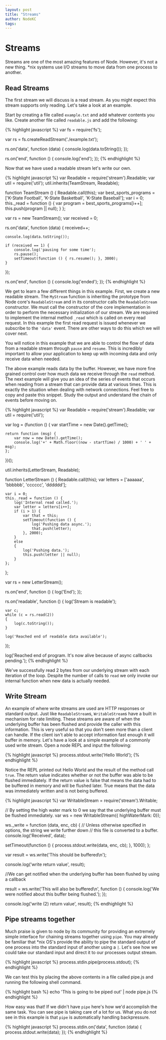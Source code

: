 ```yaml
---
layout: post
title: "Streams"
author: NodeKC
tags:
---
```


# Streams

Streams are one of the most amazing features of Node. However, it\'s not a new thing. \*nix systems use I/O streams to move data from one process to another.

## Read Streams

The first stream we will discuss is a read stream. As you might expect this stream supports only reading. Let\'s take a look at an example.

Start by creating a file called ```example.txt``` and add whatever contents you like. Create another file called `readable.js` and add the following:


{% highlight javascript %}
var fs = require('fs');

var rs = fs.createReadStream('./example.txt');

rs.on('data', function (data) {
   console.log(data.toString());
});

rs.on('end', function () {
   console.log('end');
});
{% endhighlight %}

Now that we have used a readable stream let\'s write our own.

{% highlight javascript %}
var Readable = require('stream').Readable;
var util = require('util');
util.inherits(TeamStream, Readable);

function TeamStream () {
    Readable.call(this);
    var best_sports_programs = ['K-State Football', 'K-State Basketball', 'K-State Baseball'];
    var i = 0;
    this._read = function () {
        var program = best_sports_programs[i++];
        this.push(program || null);
    }
};

var rs = new TeamStream();
var received = 0;

rs.on('data', function (data) {
    received++;

    console.log(data.toString());

    if (received == 1) {
        console.log('pausing for some time');
        rs.pause();
        setTimeout(function () { rs.resume(); }, 3000);
    }
});

rs.on('end', function () {
    console.log('ended');
});
{% endhighlight %}


We get to learn a few different things in this example. First, we create a new readable stream. The `MyStream` function is inheriting the prototype from Node core's `ReadableStream` and in its constructor calls the `ReadableStream` constructor. We must call the constructor of the core implementation in order to perform the necessary initialization of our stream. We are required to implement the internal method `_read` which is called on every read request. In this example the first read request is issued whenever we subscribe to the `'data'` event. There are other ways to do this which we will cover next.

You will notice in this example that we are able to control the flow of data from a readable stream through `pause` and `resume`. This is incredibly important to allow your application to keep up with incoming data and only receive data when needed.

The above example reads data by the buffer. However, we have more fine grained control over how much data we receive through the `read` method. The next example will give you an idea of the series of events that occurs when reading from a stream that can provide data at various times. This is exactly the situation when dealing with network connections. Feel free to copy and paste this snippet. Study the output and understand the chain of events before moving on.

{% highlight javascript %}
var Readable = require('stream').Readable;
var util = require('util');

var log =  (function () {
    var startTime = new Date().getTime();

    return function (msg) {
        var now = new Date().getTime();
        console.log('+' + Math.floor((now - startTime) / 1000) + ' ' + msg);
    };
})();

util.inherits(LetterStream, Readable);

function LetterStream () {
    Readable.call(this);
    var letters = ['aaaaaa', 'bbbbbb', 'cccccc', 'dddddd'];

    var i = 0;
    this._read = function () {
        log('Internal read called.');
        var letter = letters[i++];
        if (i > 1) {
            var that = this;
            setTimeout(function () {
                log('Pushing data async.');
                that.push(letter);
            }, 2000);
        }
        else
        {
            log('Pushing data.');
            this.push(letter || null);
        }
    };
};

var rs = new LetterStream();

rs.on('end', function () {
    log('End');
});

rs.on('readable', function () {
    log('Stream is readable');

    var c;
    while (c = rs.read(2))
    {
        log(c.toString());
    }

    log('Reached end of readable data available');
});

log('Reached end of program. It\'s now alive because of async callbacks pending.');
{% endhighlight %}

We\'ve successfully read 2 bytes from our underlying stream with each iteration of the loop. Despite the number of calls to `read` we only invoke our internal function when new data is actually needed.

## Write Stream

An example of where write streams are used are HTTP responses or standard output. Just like `ReadableStream`s, `WritableStream`s have a built in mechanism for rate limiting. These streams are aware of when the underlying buffer has been flushed and provide the caller with this information. This is very useful so that you don\'t seen more than a client can handle. If the client isn\'t able to accept information fast enough it will buffer in memory. Let\'s have a look at a simple example of a commonly used write stream. Open a node REPL and input the following:

{% highlight javascript %}
process.stdout.write('Hello World');
{% endhighlight %}

Notice the REPL printed out Hello World and the result of the method call `true`. The return value indicates whether or not the buffer was able to be flushed immediately. If the return value is false that means the data had to be buffered in memory and will be flushed later. True means that the data was immediately written and is not being buffered.

{% highlight javascript %}
var WritableStream = require('stream').Writable;

// By setting the high water mark to 0 we say that the underlying buffer must be flushed immediately.
var ws = new WritableStream({ highWaterMark: 0});

ws._write = function (data, enc, cb) {
   // Unless otherwise specified in options, the string we write further down
   // this file is converted to a buffer.
   console.log('Received', data);

   setTimeout(function () {
      process.stdout.write(data, enc, cb);
   }, 1000);
};

var result = ws.write('This should be buffered\n');

console.log('write return value', result);

//We can get notified when the underlying buffer has been flushed by using a callback

result = ws.write('This will also be buffered\n', function () {
   console.log('We were notified about this buffer being flushed.');
});

console.log('write (2) return value', result);
{% endhighlight %}

## Pipe streams together

Much praise is given to node by its community for providing an extremely simple interface for chaining streams together using `pipe`. You may already be familiar that \*nix OS\'s provide the ability to pipe the standard output of one process into the standard input of another using a `|`. Let\'s see how we could take our standard input and direct it to our processes output stream.

{% highlight javascript %}
process.stdin.pipe(process.stdout);
{% endhighlight %}

We can test this by placing the above contents in a file called pipe.js and running the following shell command.

{% highlight bash %}
echo 'This is going to be piped out' | node pipe.js
{% endhighlight %}

How easy was that! If we didn\'t have `pipe` here's how we\'d accomplish the same task. You can see pipe is taking care of a lot for us. What you do not see in this example is that `pipe` is automatically handling backpressure.

{% highlight javascript %}
process.stdin.on('data', function (data) {
   process.stdout.write(data);
});
{% endhighlight %}
